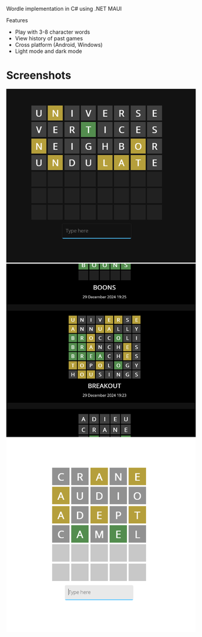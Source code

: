 Wordle implementation in C# using .NET MAUI

Features
- Play with 3-8 character words
- View history of past games
- Cross platform (Android, Windows)
- Light mode and dark mode

# Screenshots
![8 words](https://raw.githubusercontent.com/maks-ymilian/MAUI-Wordle/refs/heads/master/8_word.png)
![history](https://raw.githubusercontent.com/maks-ymilian/MAUI-Wordle/refs/heads/master/history.png)
![light mode](https://raw.githubusercontent.com/maks-ymilian/MAUI-Wordle/refs/heads/master/light.png)
